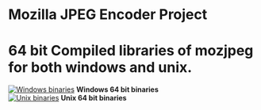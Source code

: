 Mozilla JPEG Encoder Project
============================

# 64 bit Compiled libraries of mozjpeg for both windows and unix.

[![Windows binaries](https://ci.appveyor.com/api/projects/status/github/L0laapk3/mozjpeg?branch=appveyor_win&svg=true)](https://ci.appveyor.com/project/L0laapk3/mozjpeg/branch/appveyor_win/artifacts) **Windows 64 bit binaries**  
[![Unix binaries](https://ci.appveyor.com/api/projects/status/github/L0laapk3/mozjpeg?branch=appveyor_unix&svg=true)](https://ci.appveyor.com/project/L0laapk3/mozjpeg/branch/appveyor_unix/artifacts) **Unix 64 bit binaries**  
